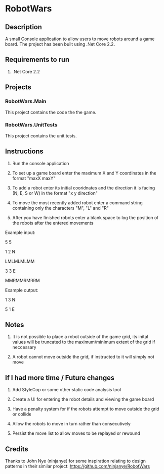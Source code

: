 # RobotWars

## Description
A small Console application to allow users to move robots around a game board. The project has been built using .Net Core 2.2.

## Requirements to run

1) .Net Core 2.2

## Projects

### RobotWars.Main

This project contains the code the the game.

### RobotWars.UnitTests

This project contains the unit tests.

## Instructions

1) Run the console application

2) To set up a game board enter the maximum X and Y coordinates in the format "maxX maxY"

3) To add a robot enter its initial cooridnates and the direction it is facing (N, E, S or W) in the format "x y direction"

4) To move the most recently added robot enter a command string containing only the characters "M", "L" and "R"

5) After you have finished robots enter a blank space to log the position of the robots after the entered movements

Example input:

5 5

1 2 N

LMLMLMLMM

3 3 E

MMRMMRMRRM 

Example output:

1 3 N

5 1 E 

## Notes

1) It is not possible to place a robot outside of the game grid, its inital values will be truncated to the maximum/minimum extent of the grid if neccessary

2) A robot cannot move outside the grid, if instructed to it will simply not move

## If I had more time / Future changes

1) Add StyleCop or some other static code analysis tool

2) Create a UI for entering the robot details and viewing the game board

3) Have a penalty system for if the robots attempt to move outside the grid or collide

4) Allow the robots to move in turn rather than consecutively

5) Persist the move list to allow moves to be replayed or rewound

## Credits

Thanks to John Nye (ninjanye) for some inspiration relating to design patterns in their similar project: https://github.com/ninjanye/RobotWars

